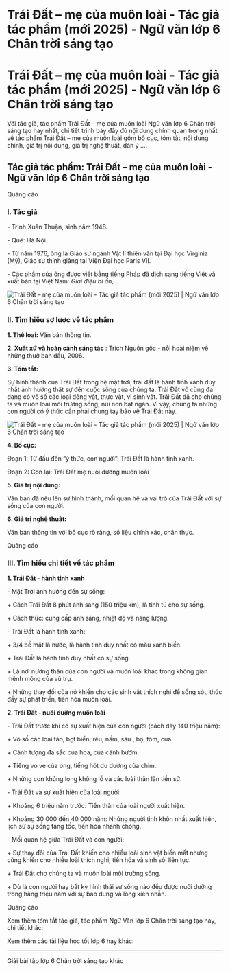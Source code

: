 # Trái Đất – mẹ của muôn loài - Tác giả tác phẩm (mới 2025) - Ngữ văn lớp 6 Chân trời sáng tạo

# Trái Đất – mẹ của muôn loài - Tác giả tác phẩm (mới 2025) - Ngữ văn lớp 6 Chân trời sáng tạo

Với tác giả, tác phẩm Trái Đất – mẹ của muôn loài Ngữ văn lớp 6 Chân trời sáng tạo hay nhất, chi tiết trình bày đầy đủ nội dung chính quan trọng nhất về tác phẩm Trái Đất – mẹ của muôn loài gồm bố cục, tóm tắt, nội dung chính, giá trị nội dung, giá trị nghệ thuật, dàn ý ....

## Tác giả tác phẩm: Trái Đất – mẹ của muôn loài - Ngữ văn lớp 6 Chân trời sáng tạo

Quảng cáo

### **I. Tác giả**

\- Trịnh Xuân Thuận, sinh năm 1948. 

\- Quê: Hà Nội. 

\- Từ năm 1976, ông là Giáo sư ngành Vật lí thiên văn tại Đại học Virginia (Mỹ), Giáo sư thỉnh giảng tại Viện Đại học Paris VII. 

\- Các phẩm của ông được viết bằng tiếng Pháp đã dịch sang tiếng Việt và xuất bản tại Việt Nam: _Giai điệu bí ẩn,…_

![Trái Đất – mẹ của muôn loài - Tác giả tác phẩm \(mới 2025\) | Ngữ văn lớp 6 Chân trời sáng tạo](https://vietjack.com/soan-van-lop-6-ct/images/tac-gia-tac-pham-trai-dat-me-cua-muon-loai-77723.png)

### **II. Tìm hiểu sơ lược về tác phẩm**

**1\. Thể loại:** Văn bản thông tin.

**2\. Xuất xứ và hoàn cảnh sáng tác** : Trích Nguồn gốc - nỗi hoài niệm về những thuở ban đầu, 2006.

**3\. Tóm tắt:**

Sự hình thành của Trái Đất trong hệ mặt trời, trái đất là hành tinh xanh duy nhất ảnh hưởng thật sự đến cuộc sống của chúng ta. Trái Đất vô cùng đa dạng có vô số các loại động vật, thực vật, vi sinh vật. Trái Đất đã cho chúng ta và muôn loài môi trường sống, núi non bạt ngàn. Vì vậy, chúng ta những con người có ý thức cần phải chung tay bảo vệ Trái Đất này.

![Trái Đất – mẹ của muôn loài - Tác giả tác phẩm \(mới 2025\) | Ngữ văn lớp 6 Chân trời sáng tạo](https://vietjack.com/soan-van-lop-6-ct/images/tac-gia-tac-pham-trai-dat-me-cua-muon-loai-77724.png)

**4\. Bố cục:**

Đoạn 1: Từ đầu đến “ý thức, con người”: Trái Đất là hành tinh xanh.

Đoạn 2: Con lại: Trái Đất mẹ nuôi dưỡng muôn loài

**5\. Giá trị nội dung:**

Văn bản đã nêu lên sự hình thành, mối quan hệ và vai trò của Trái Đất với sự sống của con người.

**6\. Giá trị nghệ thuật:**

Văn bản thông tin với bố cục rõ ràng, số liệu chính xác, chân thực.

Quảng cáo

### **III. Tìm hiểu chi tiết về tác phẩm**

**1\. Trái Đất - hành tinh xanh**

\- Mặt Trời ảnh hưởng đến sự sống:

\+ Cách Trái Đất 8 phút ánh sáng (150 triệu km), là tinh tú cho sự sống.

\+ Cách thức: cung cấp ánh sáng, nhiệt độ và năng lượng.

\- Trái Đất là hành tinh xanh:

\+ 3/4 bề mặt là nước, là hành tinh duy nhất có màu xanh biển.

\+ Trái Đất là hành tinh duy nhất có sự sống.

\+ Là nơi nương thân của con người và muôn loài khác trong không gian mênh mông của vũ trụ.

\+ Những thay đổi của nó khiến cho các sinh vật thích nghi để sống sót, thúc đẩy sự phát triển, tiến hóa muôn loài.

**2\. Trái Đất - nuôi dưỡng muôn loài**

\- Trái Đất trước khi có sự xuất hiện của con người (cách đây 140 triệu năm):

\+ Vô số các loài tảo, bọt biển, rêu, nấm, sâu , bọ, tôm, cua.

\+ Cảnh tượng đa sắc của hoa, của cánh bướm.

\+ Tiếng vo ve của ong, tiếng hót du dương của chim.

\+ Những con khủng long khổng lồ và các loài thằn lằn tiền sử.

\- Trái Đất và sự xuất hiện của loài người:

\+ Khoảng 6 triệu năm trước: Tiền thân của loài người xuất hiện.

\+ Khoảng 30 000 đến 40 000 năm: Những người tinh khôn nhất xuất hiện, lịch sử sự sống tăng tốc, tiến hóa nhanh chóng.

\- Mối quan hệ giữa Trái Đất và con người:

\+ Sự thay đổi của Trái Đất khiến cho nhiều loài sinh vật biến mất nhưng cũng khiến cho nhiều loài thích nghi, tiến hóa và sinh sôi liên tục.

\+ Trái Đất cho chúng ta và muôn loài môi trường sống.

\+ Dù là con người hay bất kỳ hình thái sự sống nào đều được nuôi dưỡng trong hàng triệu năm với sự bao dung và lòng kiên nhẫn.

Quảng cáo

Xem thêm tóm tắt tác giả, tác phẩm Ngữ Văn lớp 6 Chân trời sáng tạo hay, chi tiết khác:

Xem thêm các tài liệu học tốt lớp 6 hay khác:

* * *

Giải bài tập lớp 6 Chân trời sáng tạo khác
